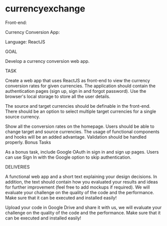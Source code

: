# currencyexchange
Front-end:

Currency Conversion App: 

Language: ReactJS 

GOAL 

Develop a currency conversion web app.

TASK 

Create a web app that uses ReactJS as front-end to view the currency conversion rates for given currencies.
The application should contain the authentication pages (sign up, sign in and forgot password). Use the browser's local 
storage to store all the user details.

The source and target currencies should be definable in the front-end. There should be an option to select multiple 
target currencies for a single source currency.

Show all the conversion rates on the homepage. Users should be able to change target and source currencies.
The usage of functional components and hooks will be an added advantage. Validation should be handled properly. 
Bonus Tasks 

As a bonus task, include Google OAuth in sign in and sign up pages. Users can use Sign In with the Google option to 
skip authentication.

DELIVERIES 

A functional web app and a short text explaining your design decisions. In addition, the text should contain how you 
evaluated your results and ideas for further improvement (feel free to add mockups if required).
We will evaluate your challenge on the quality of the code and the performance. Make sure that it can be executed and 
installed easily!

Upload your code in Google Drive and share it with us, we will evaluate your challenge on the quality of the code and 
the performance. Make sure that it can be executed and installed easily!
